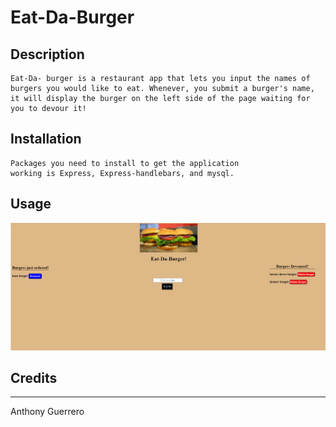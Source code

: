 # Eat-Da-Burger

## Description
``` 
Eat-Da- burger is a restaurant app that lets you input the names of burgers you would like to eat. Whenever, you submit a burger's name, it will display the burger on the left side of the page waiting for you to devour it!
```

## Installation
```
Packages you need to install to get the application 
working is Express, Express-handlebars, and mysql.
```




## Usage

![home](/public/assets/Burger-app.png)



## Credits
---
Anthony Guerrero


